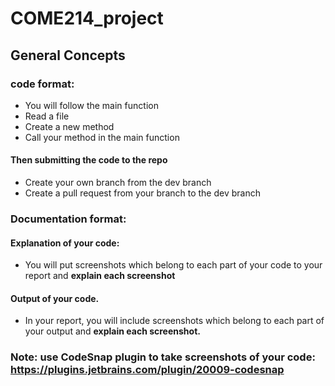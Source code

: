 # COME214_project

## General Concepts

### code format:
- You will follow the main function 
- Read a file
- Create a new method
- Call your method in the main function
#### Then submitting the code to the repo
- Create your own branch from the dev branch
- Create a pull request from your branch to the dev branch

### Documentation format:
#### Explanation of your code:
- You will put screenshots which belong to each part of your code to your report and **explain each screenshot**
#### Output of your code. 
- In your report, you will include screenshots which belong to each part of your output and **explain each screenshot.**


### Note: use CodeSnap plugin to take screenshots of your code: https://plugins.jetbrains.com/plugin/20009-codesnap
